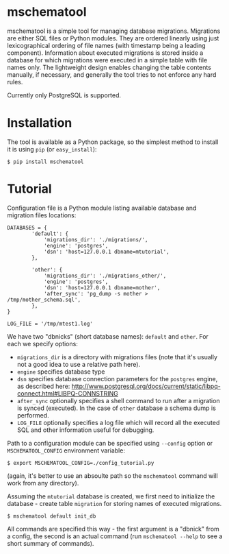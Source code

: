 mschematool
===========

mschematool is a simple tool for managing database migrations. Migrations are either SQL files or Python modules. They are ordered linearly using just lexicographical ordering of file names (with timestamp being a leading component). Information about executed migrations is stored inside a database for which migrations were executed in a simple table with file names only. The lightweight design enables changing the table contents manually, if necessary, and generally the tool tries to not enforce any hard rules.

Currently only PostgreSQL is supported.

Installation
============
The tool is available as a Python package, so the simplest method to install it is using `pip` (or `easy_install`):
```
$ pip install mschematool
```

Tutorial
========
Configuration file is a Python module listing available database and migration files locations:

```
DATABASES = {
        'default': {
            'migrations_dir': './migrations/',
            'engine': 'postgres',
            'dsn': 'host=127.0.0.1 dbname=mtutorial',
        },

        'other': {
            'migrations_dir': './migrations_other/',
            'engine': 'postgres',
            'dsn': 'host=127.0.0.1 dbname=mother',
            'after_sync': 'pg_dump -s mother > /tmp/mother_schema.sql',
        },
}

LOG_FILE = '/tmp/mtest1.log'
```

We have two "dbnicks" (short database names): `default` and `other`. For each we specify options:
* `migrations_dir` is a directory with migrations files (note that it's usually not a good idea to use a relative path here).
* `engine` specifies database type
* `dsn` specifies database connection parameters for the `postgres` engine, as described here: http://www.postgresql.org/docs/current/static/libpq-connect.html#LIBPQ-CONNSTRING
* `after_sync` optionally specifies a shell command to run after a migration is synced (executed). In the case of `other` database a schema dump is performed.
* `LOG_FILE` optionally specifies a log file which will record all the executed SQL and other information useful for debugging.


Path to a configuration module can be specified using `--config` option or `MSCHEMATOOL_CONFIG` environment variable:
```
$ export MSCHEMATOOL_CONFIG=./config_tutorial.py
```
(again, it's better to use an absoulte path so the `mschematool` command will work from any directory).

Assuming the `mtutorial` database is created, we first need to initialize the database - create table `migration` for storing names of executed migrations.
```
$ mschematool default init_db
```
All commands are specified this way - the first argument is a "dbnick" from a config, the second is an actual command (run `mschematool --help` to see a short summary of commands).
